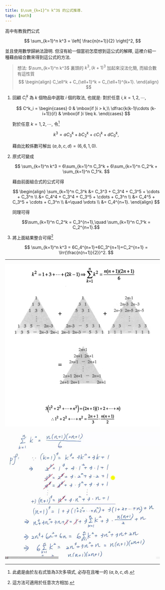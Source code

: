 ```yaml
---
title: $\sum_{k=1}^n k^3$ 的公式推導.
tags: [math]
---
```






高中有教我們公式

$$
\sum_{k=1}^n k^3 = \left[ \frac{n(n+1)}{2} \right]^2,
$$

並且使用數學歸納法證明.
但沒有給一個當初怎麼想到這公式的解釋,
這裡介紹一種藉由組合數來得到這公式的方法.

> 想法: $\sum_{k=1}^n k^3$ 裏頭的 $k^3,(k+1)^3$ 加起來沒法化簡, 而組合數有這性質
$$
\begin{align}
C_\ell^k + C_{\ell+1}^k = C_{\ell+1}^{k+1}.
\end{align}
$$

1. 回顧 $C^k_i$ 為 $k$ 個物品中選取 $i$ 個的取法, 也就是:
   對於任意 $i,k=1,2, \cdots,$

   $$
   C^k_i = 
   \begin{cases}
   0 & \mbox{if }i > k,\\
   \dfrac{k(k-1)\cdots (k-i+1)}{i!} & \mbox{if }i \leq k.
   \end{cases}
   $$

   對於任意 $k=1,2, \cdots,$
   令[^1]

   $$
   k^3=aC_3^k+bC_2^k+cC_1^k+dC_0^k,
   $$

   藉由比較係數可解出 $(a,b,c,d)=(6,6,1,0).$

2. 原式可變成
   
   $$ \sum_{k=1}^n k^3 = 6\sum_{k=1}^n C_3^k + 6\sum_{k=1}^n C_2^k + \sum_{k=1}^n C_1^k. $$

   藉由前面組合式的公式可得
   
   $$
   \begin{align}
   \sum_{k=1}^n C_3^k
   &= C_3^3 + C_3^4 + C_3^5 + \cdots + C_3^n \\
   &= C_4^4 + C_3^4 + C_3^5 + \cdots + C_3^n \\
   &= C_4^5 + C_3^5 + \cdots + C_3^n \\
   &=\quad \vdots \\
   &= C_4^{n+1}.
   \end{align}
   $$

   同理可得
   
   $$\sum_{k=1}^n C_2^k = C_3^{n+1},\quad \sum_{k=1}^n C_1^k = C_2^{n+1}.$$


3. 將上面結果整合可得[^2]
   
   $$ \sum_{k=1}^n k^3 = 6C_4^{n+1}+6C_3^{n+1}+C_2^{n+1} = \lrr{\frac{n(n+1)}{2}}^2. $$



---

![](../images/2021-03-04-00-41-37.png)

![](../images/2021-03-04-00-38-08.png)




<!--more-->

[^1]: 此處是由於左右式皆為3次多項式, 必存在且唯一的 $(a,b,c,d).$

[^2]: 這方法可適用於任意次方相加.